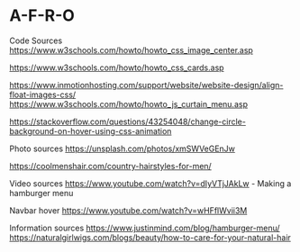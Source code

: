 # A-F-R-O

Code Sources
https://www.w3schools.com/howto/howto_css_image_center.asp

https://www.w3schools.com/howto/howto_css_cards.asp

https://www.inmotionhosting.com/support/website/website-design/align-float-images-css/
https://www.w3schools.com/howto/howto_js_curtain_menu.asp

https://stackoverflow.com/questions/43254048/change-circle-background-on-hover-using-css-animation

Photo sources
https://unsplash.com/photos/xmSWVeGEnJw

https://coolmenshair.com/country-hairstyles-for-men/


Video sources
https://www.youtube.com/watch?v=dIyVTjJAkLw - Making a hamburger menu

Navbar hover
https://www.youtube.com/watch?v=wHFflWvii3M


Information sources
https://www.justinmind.com/blog/hamburger-menu/
https://naturalgirlwigs.com/blogs/beauty/how-to-care-for-your-natural-hair